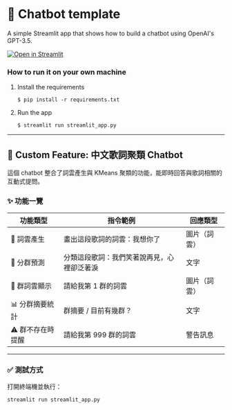 # 💬 Chatbot template

A simple Streamlit app that shows how to build a chatbot using OpenAI's GPT-3.5.

[![Open in Streamlit](https://static.streamlit.io/badges/streamlit_badge_black_white.svg)](https://chatbot-template.streamlit.app/)

### How to run it on your own machine

1. Install the requirements

   ```
   $ pip install -r requirements.txt
   ```

2. Run the app

   ```
   $ streamlit run streamlit_app.py
   ```

---

## 🧠 Custom Feature: 中文歌詞聚類 Chatbot

這個 chatbot 整合了詞雲產生與 KMeans 聚類的功能，能即時回答與歌詞相關的互動式提問。

### ✨ 功能一覽

| 功能類型         | 指令範例                                       | 回應類型     |
|------------------|------------------------------------------------|--------------|
| 🎨 詞雲產生       | 畫出這段歌詞的詞雲：我想你了                    | 圖片（詞雲） |
| 🧠 分群預測       | 分類這段歌詞：我們笑著說再見，心裡卻泛著淚       | 文字         |
| 🎯 群詞雲顯示     | 請給我第 1 群的詞雲                              | 圖片（詞雲） |
| 📊 分群摘要統計   | 群摘要 / 目前有幾群？                            | 文字         |
| ⚠️ 群不存在時提醒 | 請給我第 999 群的詞雲                            | 警告訊息     |

---

### ✅ 測試方式

打開終端機並執行：

```bash
streamlit run streamlit_app.py